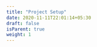 ```yaml
---
title: "Project Setup"
date: 2020-11-11T22:01:14+05:30
draft: false
isParent: true
weight: 1
---
```

